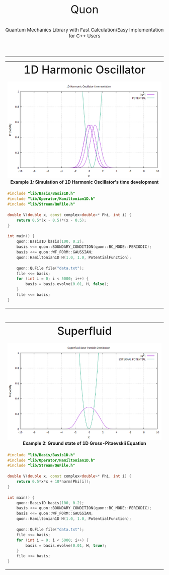 <header style="text-align: center;">
    <p style="font-size: 35px;"> Quon</p>
    <span style="font-size: 15px;"> Quantum Mechanics Library with Fast Calculation/Easy Implementation for C++ Users</span>
</header>
<hr>
<div text-align: center;>
<table align="center"><tr>
<th>
<div style="text-align: center;">
    <span style="font-size: 35px; font-weight: 500;">1D Harmonic Oscillator</span>
    <br><br>
    <img src="Images/1d_ho_time.png">
    <br>
    <span style="font-weight: 700;"> Example 1: Simulation of 1D Harmonic Oscillator's time development </span>
</div>
</th></tr>
<tr><td>

```c++
#include "lib/Basis/Basis1D.h"
#include "lib/Operator/Hamiltonian1D.h"
#include "lib/Stream/QuFile.h"

double V(double x, const complex<double>* Phi, int i) {
    return 0.5*(x - 0.5)*(x - 0.5);
}

int main() {
    quon::Basis1D basis(100, 0.2);
    basis <<= quon::BOUNDARY_CONDITION(quon::BC_MODE::PERIODIC);
    basis <<= quon::WF_FORM::GAUSSIAN;
    quon::Hamiltonian1D H(1.0, 1.0, PotentialFunction);
    
    quon::QuFile file("data.txt");
    file <<= basis;
    for (int i = 0; i < 5000; i++) {
        basis = basis.evolve(0.01, H, false);
    }
    file <<= basis;
}
```
    
</td></tr></table>

<br>

<table align="center"><tr>
<th>
<div style="text-align: center;">
    <span style="font-size: 35px; font-weight: 500;">Superfluid</span>
    <br><br>
    <img src="Images/1d_gpe_static.png">
    <br>
    <span style="font-weight: 700;"> Example 2: Ground state of 1D Gross-Pitaevskii Equation </span>
</div>
</th></tr>
<tr><td>

```c++
#include "lib/Basis/Basis1D.h"
#include "lib/Operator/Hamiltonian1D.h"
#include "lib/Stream/QuFile.h"

double V(double x, const complex<double>* Phi, int i) {
    return 0.5*x*x + 10*norm(Phi[i]);
}

int main() {
    quon::Basis1D basis(100, 0.2);
    basis <<= quon::BOUNDARY_CONDITION(quon::BC_MODE::PERIODIC);
    basis <<= quon::WF_FORM::GAUSSIAN;
    quon::Hamiltonian1D H(1.0, 1.0, PotentialFunction);
    
    quon::QuFile file("data.txt");
    file <<= basis;
    for (int i = 0; i < 5000; i++) {
        basis = basis.evolve(0.01, H, true);
    }
    file <<= basis;
}
```
    
</td></tr></table>
</div>